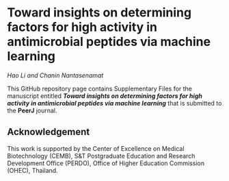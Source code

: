 # Toward insights on determining factors for high activity in antimicrobial peptides via machine learning

*Hao Li and Chanin Nantasenamat*


This GitHub repository page contains Supplementary Files for the manuscript entitled ***Toward insights on determining factors for high activity in antimicrobial peptides via machine learning*** that is submitted to the **PeerJ** journal.


## Acknowledgement
This work is supported by the Center of Excellence on Medical Biotechnology (CEMB), S&T Postgraduate Education and Research Development Office (PERDO), Office of Higher Education Commission (OHEC), Thailand.
